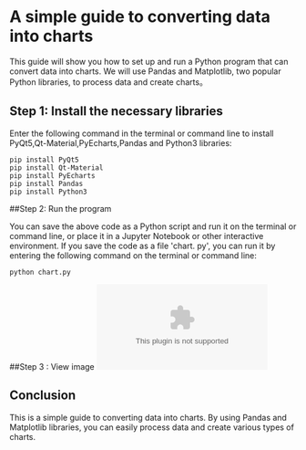 # A simple guide to converting data into charts

This guide will show you how to set up and run a Python program that can convert data into charts. We will use Pandas and Matplotlib, two popular Python libraries, to process data and create charts。

## Step 1: Install the necessary libraries

Enter the following command in the terminal or command line to install PyQt5,Qt-Material,PyEcharts,Pandas and Python3 libraries:
```
pip install PyQt5
pip install Qt-Material
pip install PyEcharts
pip install Pandas
pip install Python3
```

##Step 2: Run the program

You can save the above code as a Python script and run it on the terminal or command line, or place it in a Jupyter Notebook or other interactive environment.
If you save the code as a file 'chart. py', you can run it by entering the following command on the terminal or command line:
```
python chart.py
```
##Step 3 : View image
![alt text](relative/path/to/新建文件夹.zip)


## Conclusion

This is a simple guide to converting data into charts. By using Pandas and Matplotlib libraries, you can easily process data and create various types of charts.
